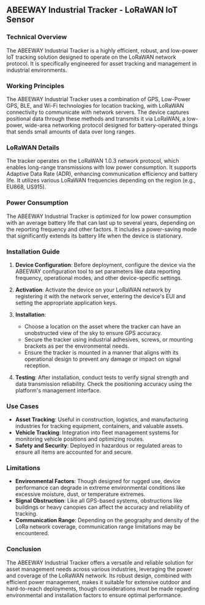 ## ABEEWAY Industrial Tracker - LoRaWAN IoT Sensor

### Technical Overview

The ABEEWAY Industrial Tracker is a highly efficient, robust, and low-power IoT tracking solution designed to operate on the LoRaWAN network protocol. It is specifically engineered for asset tracking and management in industrial environments.

### Working Principles

The ABEEWAY Industrial Tracker uses a combination of GPS, Low-Power GPS, BLE, and Wi-Fi technologies for location tracking, with LoRaWAN connectivity to communicate with network servers. The device captures positional data through these methods and transmits it via LoRaWAN, a low-power, wide-area networking protocol designed for battery-operated things that sends small amounts of data over long ranges.

### LoRaWAN Details

The tracker operates on the LoRaWAN 1.0.3 network protocol, which enables long-range transmissions with low power consumption. It supports Adaptive Data Rate (ADR), enhancing communication efficiency and battery life. It utilizes various LoRaWAN frequencies depending on the region (e.g., EU868, US915).

### Power Consumption

The ABEEWAY Industrial Tracker is optimized for low power consumption with an average battery life that can last up to several years, depending on the reporting frequency and other factors. It includes a power-saving mode that significantly extends its battery life when the device is stationary.

### Installation Guide

1. **Device Configuration**: Before deployment, configure the device via the ABEEWAY configuration tool to set parameters like data reporting frequency, operational modes, and other device-specific settings.
   
2. **Activation**: Activate the device on your LoRaWAN network by registering it with the network server, entering the device's EUI and setting the appropriate application keys.

3. **Installation**:
   - Choose a location on the asset where the tracker can have an unobstructed view of the sky to ensure GPS accuracy.
   - Secure the tracker using industrial adhesives, screws, or mounting brackets as per the environmental needs.
   - Ensure the tracker is mounted in a manner that aligns with its operational design to prevent any damage or impact on signal reception.

4. **Testing**: After installation, conduct tests to verify signal strength and data transmission reliability. Check the positioning accuracy using the platform's management interface.

### Use Cases

- **Asset Tracking**: Useful in construction, logistics, and manufacturing industries for tracking equipment, containers, and valuable assets.
- **Vehicle Tracking**: Integration into fleet management systems for monitoring vehicle positions and optimizing routes.
- **Safety and Security**: Deployed in hazardous or regulated areas to ensure all items are accounted for and secure.

### Limitations

- **Environmental Factors**: Though designed for rugged use, device performance can degrade in extreme environmental conditions like excessive moisture, dust, or temperature extremes.
- **Signal Obstruction**: Like all GPS-based systems, obstructions like buildings or heavy canopies can affect the accuracy and reliability of tracking.
- **Communication Range**: Depending on the geography and density of the LoRa network coverage, communication range limitations may be encountered.

### Conclusion

The ABEEWAY Industrial Tracker offers a versatile and reliable solution for asset management needs across various industries, leveraging the power and coverage of the LoRaWAN network. Its robust design, combined with efficient power management, makes it suitable for extensive outdoor and hard-to-reach deployments, though considerations must be made regarding environmental and installation factors to ensure optimal performance.
